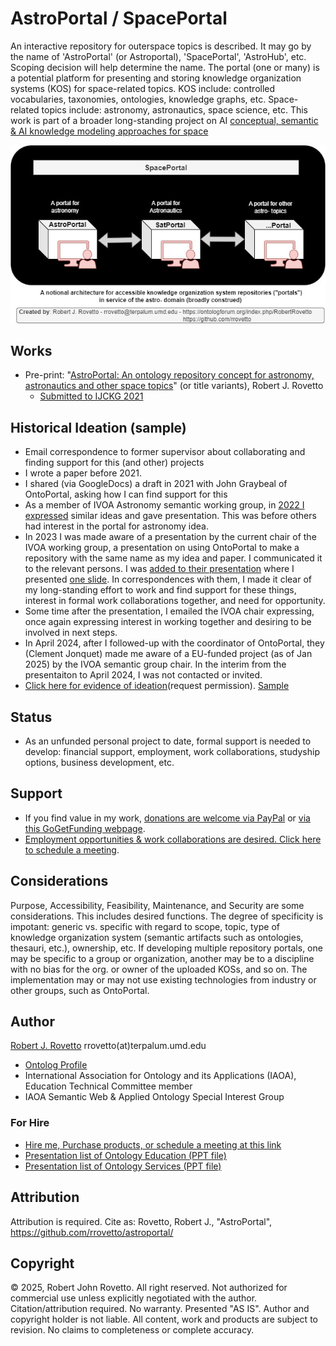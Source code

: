 # AstroPortal / SpacePortal 

An interactive repository for outerspace topics is described. It may go by the name of 'AstroPortal' (or Astroportal), 'SpacePortal', 'AstroHub', etc. Scoping decision will help determine the name. The portal (one or many) is a potential platform for presenting and storing knowledge organization systems (KOS) for space-related topics. KOS include: controlled vocabularies, taxonomies, ontologies, knowledge graphs, etc. Space-related topics include: astronomy, astronautics, space science, etc. This work is part of a broader long-standing project on AI [conceptual, semantic & AI knowledge modeling approaches for space](https://ontospace.wordpress.com) 

<p align="center">
 <img src="https://github.com/rrovetto/astroportal/blob/fe64646e6aa0dcf407aa3fa13630770789ab4885/images/SpacePortalDomainPortals_Rovetto_v1.jpg">
</p>

## Works
- Pre-print: "[AstroPortal: An ontology repository concept for astronomy, astronautics and other space topics](https://arxiv.org/abs/2309.10288)" (or title variants), Robert J. Rovetto
  - [Submitted to IJCKG 2021](https://github.com/rrovetto/rrovetto/blob/b73c71f5829a8be74dc6b63c5e382ec3d6dc21b9/affiliations-and-work/papers/astroportal/PROOF_ideation_astroportal_Rovetto_2021Submission_1.JPG)
 
## Historical Ideation (sample)
- Email correspondence to former supervisor about collaborating and finding support for this (and other) projects
- I wrote a paper before 2021.
- I shared (via GoogleDocs) a draft in 2021 with John Graybeal of OntoPortal, asking how I can find support for this
- As a member of IVOA Astronomy semantic working group, in [2022 I expressed](https://wiki.ivoa.net/twiki/bin/view/IVOA/SemanticsCalls-5) similar ideas and gave presentation. This was before others had interest in the portal for astronomy idea. 
- In 2023 I was made aware of a presentation by the current chair of the IVOA working group, a presentation on using OntoPortal to make a repository with the same name as my idea and paper. I communicated it to the relevant persons. I was [added to their presentation](https://github.com/rrovetto/rrovetto/blob/b03531e75d5c9f63fccc2a945df5abbc06cba53b/affiliations-and-work/papers/astroportal/PROOF_Lifewatch_Presentation_astroportalRovetto.JPG) where I presented [one slide](https://github.com/rrovetto/rrovetto/blob/b03531e75d5c9f63fccc2a945df5abbc06cba53b/affiliations-and-work/papers/astroportal/Slide_OntoPortalWorkshop2023_RovettoAstroPortal.JPG). In correspondences with them, I made it clear of my long-standing effort to work and find support for these things,  interest in formal work collaborations together, and need for opportunity.
- Some time after the presentation, I emailed the IVOA chair expressing, once again expressing interest in working together and desiring to be involved in next steps. 
- In April 2024, after I followed-up with the coordinator of OntoPortal, they (Clement Jonquet) made me aware of a EU-funded project (as of Jan 2025) by the IVOA semantic group chair. In the interim from the presentaiton to April 2024, I was not contacted or invited.
- [Click here for evidence of ideation](https://docs.google.com/document/d/1RHi0eVzcCROwWmRBLHx_AwooBWoXdcaZ/edit?usp=drive_link&ouid=111552135481476528005&rtpof=true&sd=true)(request permission). [Sample](https://github.com/rrovetto/rrovetto/blob/f7de8dc5d1334c9daaf449e2a52e8faef6b24a49/affiliations-and-work/papers/astroportal/PROOF_ideation_astroportal_Rovetto_2021Submission_2.JPG)

 
## Status
- As an unfunded personal project to date, formal support is needed to develop: financial support, employment, work collaborations, studyship options, business development, etc. 

## Support
- If you find value in my work, [donations are welcome via PayPal](https://tinyurl.com/donateViaPayPalrr) or [via this GoGetFunding webpage](https://gogetfunding.com/knowledge-organization-services-ontology-terminology-metadata-concept-analysis/). 
- [Employment opportunities & work collaborations are desired. Click here to schedule a meeting](https://tinyurl.com/hm8wu2sa). 

## Considerations
Purpose, Accessibility, Feasibility, Maintenance, and Security are some considerations. This includes desired functions. The degree of specificity is impotant: generic vs. specific with regard to scope, topic, type of knowledge organization system (semantic artifacts such as ontologies, thesauri, etc.), ownership, etc. If developing multiple repository portals, one may be specific to a group or organization, another may be to a discipline with no bias for the org. or owner of the uploaded KOSs, and so on. The implementation may or may not use existing technologies from industry or other groups, such as OntoPortal. 

## Author
[Robert J. Rovetto](https://orcid.org/0000-0003-3835-7817)
rrovetto(at)terpalum.umd.edu
* [Ontolog Profile](https://ontologforum.org/index.php/RobertRovetto)
* International Association for Ontology and its Applications (IAOA), Education Technical Committee member
* IAOA Semantic Web & Applied Ontology Special Interest Group

### For Hire
- [Hire me, Purchase products, or schedule a meeting at this link](https://tinyurl.com/yas7trzy)
- [Presentation list of Ontology Education (PPT file)](https://www.slideshare.net/RobertRovetto/ontology-courses-education)
- [Presentation list of Ontology Services (PPT file)](https://www.slideshare.net/RobertRovetto/ontology-services-238070099)

## Attribution
Attribution is required. Cite as: Rovetto, Robert J., "AstroPortal", https://github.com/rrovetto/astroportal/

## Copyright
© 2025, Robert John Rovetto. All right reserved.
Not authorized for commercial use unless explicitly negotiated with the author. Citation/attribution required.
No warranty. Presented "AS IS". Author and copyright holder is not liable. All content, work and products are subject to revision. No claims to completeness or complete accuracy.
